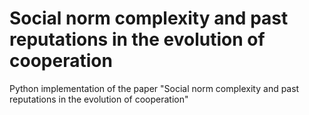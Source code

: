# Social norm complexity and past reputations in the evolution of cooperation
 Python implementation of the paper "Social norm complexity and past reputations in the evolution of cooperation" 
